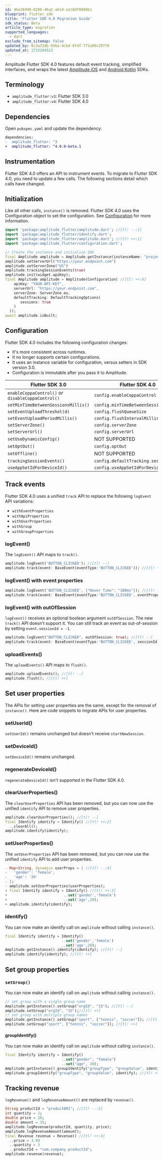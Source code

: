 ```yaml
---
id: 4be26940-0200-46a2-a614-a2c8df0808b1
blueprint: flutter_sdk
title: 'Flutter SDK 4.0 Migration Guide'
sdk_status: Beta
article_type: migration
supported_languages:
  - dart
exclude_from_sitemap: false
updated_by: 0c3a318b-936a-4cbd-8fdf-771a90c297f0
updated_at: 1715204523
---
```

Amplitude Flutter SDK 4.0 features default event tracking, simplified interfaces, and wraps the latest [Amplitude iOS](/docs/data/sdks/ios-swift/) and [Android Kotlin](/docs/data/sdks/android-kotlin/) SDKs. 


## Terminology

* `amplitude_flutter:v3`: Flutter SDK 3.0
* `amplitude_flutter:v4`: Flutter SDK 4.0

## Dependencies

Open `pubspec.yaml` and update the dependency:

```diff
dependencies:
-  amplitude_flutter: ^3
+  amplitude_flutter: ^4.0.0-beta.1
```

## Instrumentation

Flutter SDK 4.0 offers an API to instrument events. To migrate to Flutter SDK 4.0, you need to update a few calls. The following sections detail which calls have changed.

## Initialization

Like all other calls, `instance()` is removed. Flutter SDK 4.0 uses the Configuration object to set the configuration. See [Configuration](#configuration) for more information.

```dart
import 'package:amplitude_flutter/amplitude.dart'; //[tl! --:1]
import 'package:amplitude_flutter/identify.dart';
import 'package:amplitude_flutter/amplitude.dart'; //[tl! ++:1]
import 'package:amplitude_flutter/configuration.dart';

// Create the instance and initialize SDK
final Amplitude amplitude = Amplitude.getInstance(instanceName: "project"); //[tl! --:4]
amplitude.setServerUrl("https://your.endpoint.com")
amplitude.setServerZone("US")
amplitude.trackingSessionEvents(true)
amplitude.init(widget.apiKey);
final Amplitude amplitude = Amplitude(Configuration( //[tl! ++:8]
    apiKey: "YOUR-API-KEY",
    serverUrl: "https://your.endpoint.com",
    serverZone: ServerZone.eu,
    defaultTracking: DefaultTrackingOptions(
       sessions: true
    )
  ));
await amplitude.isBuilt;
```

## Configuration

Flutter SDK 4.0 includes the following configuration changes:

* It's more consistent across runtimes.
* It no longer supports certain configurations.
* It uses an instance variable for configuration, versus setters in SDK version 3.0.
* Configuration is immutable after you pass it to Amplitude.

|Flutter SDK 3.0                      |Flutter SDK 4.0                     |
|-------------------------------------|------------------------------------|
| `enableCoppaControl()` or `disableCoppaControl()` | `config.enableCoppaControl`         |
| `setMinTimeBetweenSessionsMillis()` | `config.minTimeBetweenSessionsMillis` |
| `setEventUploadThreshol(d)`         | `config.flushQueueSize`            |
| `setEventUploadPeriodMillis()`      | `config.flushIntervalMillis`       |
| `setServerZone()`                   | `config.serverZone`                |
| `setServerUrl()`                    | `config.serverUrl`                 |
| `setUseDynamicConfig()`             | NOT SUPPORTED                      |
| `setOptOut()`                       | `config.optOut`                    |
| `setOffline()`                      | NOT SUPPORTED                      |
| `trackingSessionEvents()`           | `config.defaultTracking.sessions`  |
| `useAppSetIdForDeviceId()`          | `config.useAppSetIdForDeviceId`    |

## Track events

Flutter SDK 4.0 uses a unified `track` API to replace the following `logEvent` API variations:

* `withEventProperties`
* `withApiProperties`
* `withUserProperties`
* `withGroup`
* `withGroupProperties`

### logEvent()

The `logEvent()` API maps to `track()`.

```dart
amplitude.logEvent('BUTTON_CLICKED'); //[tl! --]
amplitude.track(event: BaseEvent(eventType:'BUTTON_CLICKED')); //[tl! ++]
```

### logEvent() with event properties

```dart
amplitude.logEvent('BUTTON_CLICKED', {"Hover Time": "100ms"}); //[tl! --]
amplitude.track(event: BaseEvent(eventType:'BUTTON_CLICKED', eventProperties: {"Hover Time": "100ms"})); //[tl! ++]
```

### logEvent() with outOfSession

`logEvent()` receives an optional boolean argument `outOfSession`. The new `track()` API doesn't support it. You can still track an event as out-of-session by setting `event.sessionId = -1`.

```dart
amplitude.logEvent("BUTTON_CLICKED", outOfSession: true); //[tl! --]
amplitude.track(event: BaseEvent(eventType:'BUTTON_CLICKED', sessionId: -1)); //[tl! ++]
```

### uploadEvents()

The `uploadEvents()` API maps to `flush()`.

```dart
amplitude.uploadEvents(); //[tl! --]
amplitude.flush(); //[tl! ++]
```

## Set user properties

The APIs for setting user properties are the same, except for the removal of `instance()`. Here are code snippets to migrate APIs for user properties.

### setUserId()

`setUserId()` remains unchanged but doesn't receive `startNewSession`.

### setDeviceId()

`setDeviceId()` remains unchanged.

### regenerateDeviceId()

`regenerateDeviceId()` isn't supported in the Flutter SDK 4.0.

### clearUserProperties()

The `clearUserProperties` API has been removed, but you can now use the unified `identify` API to remove user properties. 

```dart
amplitude.clearUserProperties(); //[tl! --]
final Identify identify = Identify() //[tl! ++:2]
  ..clearAll();
amplitude.identify(identify);
```

### setUserProperties()

The `setUserProperties` API has been removed, but you can now use the unified `identify` API to add user properties. 

```dart
- Map<String, dynamic> userProps = { //[tl! --:4]
-   'gender': 'female',
-   'age': '20'
- };
- amplitude.setUserProperties(userProperties);
+ final Identify identify = Identify() //[tl! ++:3]
+                          ..set('gender','female')
+                          ..set('age',20);
+ amplitude.identify(identify);
```

### identify()

You can now make an identify call on `amplitude` without calling `instance()`.

```dart
final Identify identify = Identify()
                          ..set('gender','female')
                          ..set('age',20);
Amplitude.getInstance().identify(identify); //[tl! --]
amplitude.identify(identify); //[tl! ++]
```

## Set group properties

### `setGroup()`

You can now make an identify call on `amplitude` without calling `instance()`.

```dart
// set group with a single group name
Amplitude.getInstance().setGroup("orgId", "15"); //[tl! --]
amplitude.setGroup("orgId", "15");//[tl! ++]
// set group with multiple group names
Amplitude.getInstance().setGroup("sport", ["tennis", "soccer"]); //[tl! --]
amplitude.setGroup("sport", ["tennis", "soccer"]); //[tl! ++]
```

#### groupIdentify()

You can now make an identify call on `amplitude` without calling `instance()`.

```dart
final Identify identify = Identify()
                          ..set("gender", "female")
                          ..set("age", 20);
Amplitude.getInstance().groupIdentify("groupType", "groupValue", identify); //[tl! --]
amplitude.groupIdentify("groupType", "groupValue", identify); //[tl! ++]
```

## Tracking revenue

`logRevenue()` and `logRevenueAmount()` are replaced by `revenue()`.

```dart
String productId = "product001"; //[tl! --:5]
int quantity = 2;
double price = 20;
double amount = 35;
amplitude.logRevenue(productId, quantity, price);
amplitude.logRevenueAmount(amount);
final Revenue revenue = Revenue() //[tl! ++:4]
  ..price = 3.99
  ..quantity = 3
  ..productId = "com.company.productId";
amplitude.revenue(revenue);
```